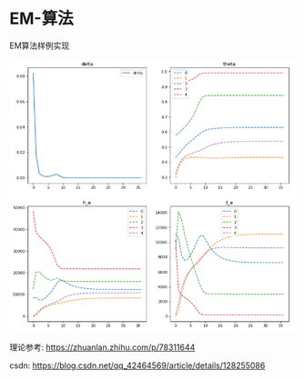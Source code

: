 # EM-算法
EM算法样例实现

![process](process.png)

理论参考:
https://zhuanlan.zhihu.com/p/78311644

csdn:
https://blog.csdn.net/qq_42464569/article/details/128255086
